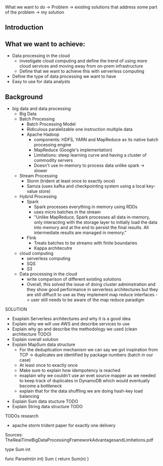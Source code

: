 What we want to do -> Problem -> existing solutions that address some part of the problem -> my solution

## Introduction
## What we want to achieve:
- Data processing in the cloud
    - investigate cloud computing and define the trend of using more cloud services and moving away from on-prem infrastructure
    - Define that we want to achieve this with serverless computing
- Define the type of data processing we want to have 
- Easy to use for data analysts


## Background
- big data and data processing
    - Big Data
    - Batch Processing
        - Batch Processing Model
        - Ridiculous paralelizable one instruction multiple data
        - Apache Hadoop
            - components: HDFS, YARN and MapReduce as its native batch processing engine
            - MapReduce (Google's implementation)
            - Limitations: steep learning curve and having a cluster of commodity servers
            - Doesn't use in-memory to process data unlike spark -> slower
    - Stream Processing 
        - Storm (trident at least once to exactly once)
        - Samza (uses kafka and checkpointing system using a local key-value store)
    - Hybrid Processing
        - Spark
            - Spark processes everything in memory using RDDs 
            - uses micro batches in the stream
            - "Unlike MapReduce, Spark processes all data in-memory, only interacting with the storage layer to initially load the data into memory and at the end to persist the final results. All intermediate results are managed in memory."
        - Flink
            - Treats batches to be streams with finite boundaries
            - Kappa architecutre
    - cloud computing
        - serverless computing
        - SQS 
        - S3
    - Data processing in the cloud
        - write comparison of different existing solutions
        - Overall, this solved the issue of doing cluster administration and they show good performance in serverless architectures but they are still diffuclt to use as they implement map reduce interfaces -> user still needs to be aware of the map reduce paradigm

SOLUTION
- Exaplain Serverless architectures and why it is a good idea
- Explain why we will use AWS and describe services to use
- Explain why go and describe the methodology we used (clean architecture TODO)
- Explain overall solution 
- Explain MapSum data structure 
    - For the deduplication mechanism we can say we got inspiration from TCP -> duplicates are identified by package numbers (batch in our case)
    - At least once to exactly once
    - Make sure to explain how idempotency is reached
    - exaplain why we couldn't use an evet source mapper as we needed to keep track of duplicates in DynamoDB which would eventually become a bottleneck
    - explain that for the data shuffling we are doing hash-key load balancing
- Explain Sum data stucture TODO
- Explain String data structure TODO


TODOs research
- apache storm trident paper for exactly one delivery

Sources:
TheRealTimeBigDataProcessingFrameworkAdvantagesandLimitations.pdf

type Sum int

func ParseInt(n int) Sum {
	return Sum(n)
}
